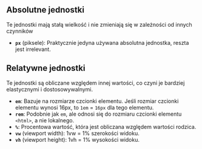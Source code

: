 
## Absolutne jednostki

Te jednostki mają stałą wielkość i nie zmieniają się w zależności od innych czynników

- **`px`** (piksele): Praktycznie jedyna używana absolutna jednostka, reszta jest irrelevant.

## Relatywne jednostki

Te jednostki są obliczane względem innej wartości, co czyni je bardziej elastycznymi i dostosowywalnymi.

- **`em`**: Bazuje na rozmiarze czcionki elementu. Jeśli rozmiar czcionki elementu wynosi 16px, to `1em` = `16px` dla tego elementu.
- **`rem`**: Podobnie jak `em`, ale odnosi się do rozmiaru czcionki elementu `<html>`, a nie lokalnego.
- **`%`**: Procentowa wartość, która jest obliczana względem wartości rodzica.
- **`vw`** (viewport width): 1vw = 1% szerokości widoku.
- **`vh`** (viewport height): 1vh = 1% wysokości widoku.

